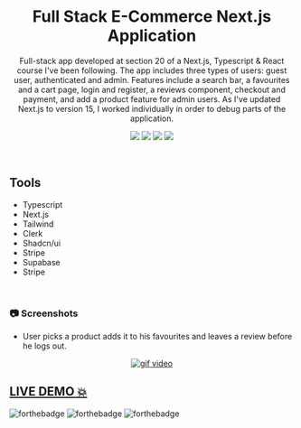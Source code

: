 <div align="center">

# Full Stack E-Commerce Next.js Application

  <p>
Full-stack app developed at section 20 of a Next.js, Typescript & React course I've been following. The app includes three types of users: guest user, authenticated and admin. Features include a search bar, a favourites and a cart page, login and register, a reviews component, checkout and payment, and add a product feature for admin users.
As I've updated Next.js to version 15, I worked individually in order to debug parts of the application.
  </p>
  
<!-- Badges -->
<a href="https://airbnb-sclone.vercel.app" target="_blank">![](https://img.shields.io/website-up-down-green-red/http/monip.org.svg)</a>
![](https://img.shields.io/badge/Maintained-Yes-indigo)
![](https://img.shields.io/github/issues/tneos/ellnot-online)
![](https://img.shields.io/github/last-commit/tneos/ellnot-online)

</div>

<br />

## Tools

- Typescript
- Next.js
- Tailwind
- Clerk
- Shadcn/ui
- Stripe
- Supabase
- Stripe

<br />

### :camera: Screenshots

- User picks a product adds it to his favourites and leaves a review before he logs out.

<div align="center">
<a href="https://store-project-theta.vercel.app/"><img  src='./public/demo/store-add-fav-review.gif' alt='gif video'/></a>
</div>

## <a href="https://airbnb-sclone.vercel.app" target="_blank">LIVE DEMO 💥</a>

![forthebadge](https://forthebadge.com/images/badges/built-with-love.svg)
![forthebadge](https://forthebadge.com/images/badges/for-you.svg)
![forthebadge](https://forthebadge.com/images/badges/powered-by-coffee.svg)
